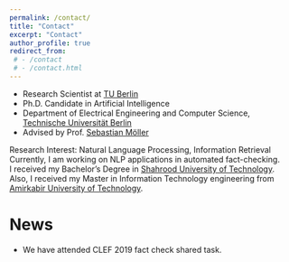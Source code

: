 ```yaml
---
permalink: /contact/
title: "Contact"
excerpt: "Contact"
author_profile: true
redirect_from: 
 # - /contact
 # - /contact.html
---
```


- Research Scientist at [TU Berlin](https://www.tu-berlin.de/)
- Ph.D. Candidate in Artificial Intelligence
- Department of Electrical Engineering and Computer Science, [Technische Universität Berlin](https://www.tu-berlin.de/)
- Advised by Prof. [Sebastian Möller](https://www.qu.tu-berlin.de/menue/team/professur/)


Research Interest: Natural Language Processing, Information Retrieval <br/>
Currently, I am working on NLP applications in automated fact-checking.  <br/>
I received my Bachelor’s Degree in [Shahrood University of Technology](http://shahroodut.ac.ir/en/). Also, I received my Master in Information Technology engineering from [Amirkabir University of Technology](http://aut.ac.ir/aut/).<br/> 
 


News
======
- We have attended CLEF 2019 fact check shared task. 
